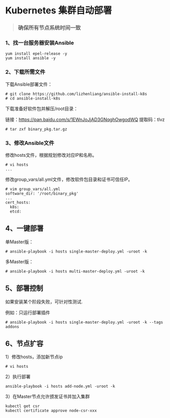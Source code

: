 # Kubernetes 集群自动部署
>### 确保所有节点系统时间一致

### 1、找一台服务器安装Ansible
```
yum install epel-release -y
yum install ansible -y
```
### 2、下载所需文件

下载Ansible部署文件：

```
# git clone https://github.com/lizhenliang/ansible-install-k8s
# cd ansible-install-k8s
```

下载准备好软件包并解压/root目录：

链接：https://pan.baidu.com/s/1EWnJoJjAD3GNqghOwgodWQ 
提取码：tlvz
```
# tar zxf binary_pkg.tar.gz
```
### 3、修改Ansible文件

修改hosts文件，根据规划修改对应IP和名称。

```
# vi hosts
...
```
修改group_vars/all.yml文件，修改软件包目录和证书可信任IP。

```
# vim group_vars/all.yml
software_dir: '/root/binary_pkg'
...
cert_hosts:
  k8s:
  etcd:
```
## 4、一键部署

单Master版：
```
# ansible-playbook -i hosts single-master-deploy.yml -uroot -k
```
多Master版：
```
# ansible-playbook -i hosts multi-master-deploy.yml -uroot -k
```

## 5、部署控制
如果安装某个阶段失败，可针对性测试.

例如：只运行部署插件
```
# ansible-playbook -i hosts single-master-deploy.yml -uroot -k --tags addons
```

## 6、节点扩容
1）修改hosts，添加新节点ip
```
# vi hosts
```
2）执行部署
```
ansible-playbook -i hosts add-node.yml -uroot -k
```
3）在Master节点允许颁发证书并加入集群
```
kubectl get csr
kubectl certificate approve node-csr-xxx
```

